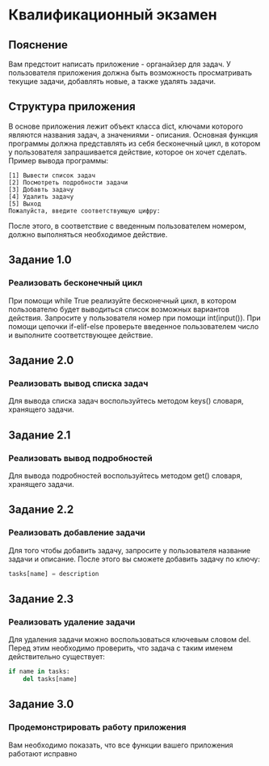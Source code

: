 # Квалификационный экзамен

## Пояснение

Вам предстоит написать приложение - органайзер для задач. 
У пользователя приложения должна быть возможность просматривать текущие задачи,
добавлять новые, а также удалять задачи.

## Структура приложения

В основе приложения лежит объект класса dict, ключами которого являются названия задач,
а значениями - описания. Основная функция программы должна представлять из себя бесконечный цикл,
в котором у пользователя запрашивается действие, которое он хочет сделать. Пример вывода программы:

```commandline
[1] Вывести список задач
[2] Посмотреть подробности задачи
[3] Добавть задачу
[4] Удалить задачу
[5] Выход
Пожалуйста, введите соответствующую цифру: 
```
После этого, в соответствие с введенным пользователем номером, должно выполняться необходимое действие.

## Задание 1.0
### Реализовать бесконечный цикл

При помощи while True реализуйте бесконечный цикл, в котором пользователю будет выводиться список возможных
вариантов действия. Запросите у пользователя номер при помощи int(input()).
При помощи цепочки if-elif-else проверьте введенное пользователем число и выполните соответствующее действие.

## Задание 2.0
### Реализовать вывод списка задач

Для вывода списка задач воспользуйтесь методом keys() словаря, хранящего задачи.

## Задание 2.1
### Реализовать вывод подробностей

Для вывода подробностей воспользуйтесь методом get() словаря, хранящего задачи.

## Задание 2.2
### Реализовать добавление задачи

Для того чтобы добавить задачу, запросите у пользователя название задачи и описание. После этого вы сможете добавить задачу
по ключу:
```python
tasks[name] = description
```

## Задание 2.3
### Реализовать удаление задачи

Для удаления задачи можно воспользоваться ключевым словом del. Перед этим необходимо проверить,
что задача с таким именем действительно существует:
```python
if name in tasks:
    del tasks[name]
```

## Задание 3.0
### Продемонстрировать работу приложения

Вам необходимо показать, что все функции вашего приложения работают исправно